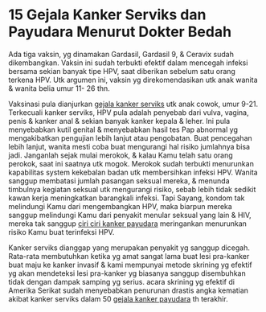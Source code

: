 # 15 Gejala Kanker Serviks dan Payudara Menurut Dokter Bedah

Ada tiga vaksin, yg dinamakan Gardasil, Gardasil 9, & Ceravix sudah dikembangkan. Vaksin ini sudah terbukti efektif dalam mencegah infeksi bersama sekian banyak tipe HPV, saat diberikan sebelum satu orang terkena HPV. Utk argumen ini, vaksin yg direkomendasikan utk anak wanita & wanita belia umur 11- 26 thn. 

Vaksinasi pula dianjurkan [gejala kanker serviks](http://familinia.com/penyebab-dan-gejala-kanker-serviks/) utk anak cowok, umur 9-21. Terkecuali kanker serviks, HPV pula adalah penyebab dari vulva, vagina, penis & kanker anal & sekian banyak kanker kepala & leher. Ini pula menyebabkan kutil genital & menyebabkan hasil tes Pap abnormal yg mengakibatkan pengujian lebih lanjut atau pengobatan. Buat pencegahan lebih lanjut, wanita mesti coba buat mengurangi hal risiko jumlahnya bisa jadi. Janganlah sejak mulai merokok, & kalau Kamu telah satu orang perokok, saat ini saatnya utk mogok. Merokok sudah terbukti menurunkan kapabilitas system kekebalan badan utk membersihkan infeksi HPV. Wanita sanggup membatasi jumlah pasangan seksual mereka, & menunda timbulnya kegiatan seksual utk mengurangi risiko, sebab lebih tidak sedikit kawan kerja meningkatkan barangkali infeksi. Tapi Sayang, kondom tak melindungi Kamu dari mengembangkan HPV, maka biarpun mereka sanggup melindungi Kamu dari penyakit menular seksual yang lain & HIV, mereka tak sanggup [ciri ciri kanker payudara](http://diabetescaregroup.info/gejala-kanker-payudara-yang-wajib-diketahui/) meringankan menurunkan risiko Kamu buat terinfeksi HPV. 

Kanker serviks dianggap yang merupakan penyakit yg sanggup dicegah. Rata-rata membutuhkan ketika yg amat sangat lama buat lesi pra-kanker buat maju ke kanker invasif & kami mempunyai metode skrining yg efektif yg akan mendeteksi lesi pra-kanker yg biasanya sanggup disembuhkan tidak dengan dampak samping yg serius. acara skrining yg efektif di Amerika Serikat sudah menyebabkan penurunan drastis angka kematian akibat kanker serviks dalam 50 [gejala kanker payudara](http://familinia.com/penyebab-dan-gejala-kanker-payudara/) th terakhir. 
